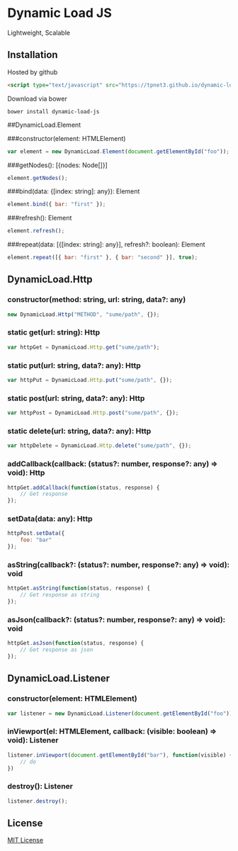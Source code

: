 # Dynamic Load JS
Lightweight, Scalable

## Installation
Hosted by github
```html
<script type="text/javascript" src="https://tpnet3.github.io/dynamic-load-js/dist/latest/DynamicLoad.min.js"></script>
```

Download via bower
```
bower install dynamic-load-js
```

##DynamicLoad.Element

###constructor(element: HTMLElement)
```javascript
var element = new DynamicLoad.Element(document.getElementById("foo"));
```

###getNodes(): [{nodes: Node[]}]
```javascript
element.getNodes();
```

###bind(data: {[index: string]: any}): Element
```javascript
element.bind({ bar: "first" });
```

###refresh(): Element
```javascript
element.refresh();
```

###repeat(data: [{[index: string]: any}], refresh?: boolean): Element
```javascript
element.repeat([{ bar: "first" }, { bar: "second" }], true);
```

## DynamicLoad.Http

### constructor(method: string, url: string, data?: any)
```javascript
new DynamicLoad.Http("METHOD", "sume/path", {});
```

### static get(url: string): Http
```javascript
var httpGet = DynamicLoad.Http.get("sume/path");
```

### static put(url: string, data?: any): Http
```javascript
var httpPut = DynamicLoad.Http.put("sume/path", {});
```

### static post(url: string, data?: any): Http
```javascript
var httpPost = DynamicLoad.Http.post("sume/path", {});
```

### static delete(url: string, data?: any): Http
```javascript
var httpDelete = DynamicLoad.Http.delete("sume/path", {});
```

### addCallback(callback: (status?: number, response?: any) => void): Http
```javascript
httpGet.addCallback(function(status, response) {
    // Get response
});
```

### setData(data: any): Http
```javascript
httpPost.setData({
    foo: "bar"
});
```

### asString(callback?: (status?: number, response?: any) => void): void
```javascript
httpGet.asString(function(status, response) {
    // Get response as string
});
```

### asJson(callback?: (status?: number, response?: any) => void): void
```javascript
httpGet.asJson(function(status, response) {
    // Get response as json
});
```

## DynamicLoad.Listener

### constructor(element: HTMLElement)
```javascript
var listener = new DynamicLoad.Listener(document.getElementById("foo"));
```

### inViewport(el: HTMLElement, callback: (visible: boolean) => void): Listener
```javascript
listener.inViewport(document.getElementById("bar"), function(visible) {
    // do
})
```

### destroy(): Listener
```javascript
listener.destroy();
```

## License
[MIT License](LICENSE)
